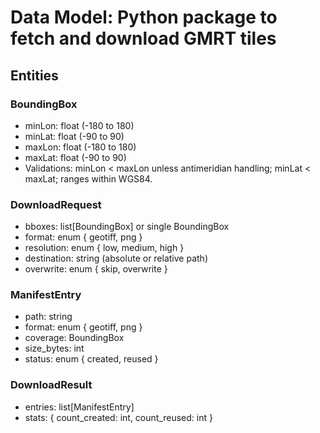 # Data Model: Python package to fetch and download GMRT tiles

## Entities

### BoundingBox
- minLon: float (-180 to 180)
- minLat: float (-90 to 90)
- maxLon: float (-180 to 180)
- maxLat: float (-90 to 90)
- Validations: minLon < maxLon unless antimeridian handling; minLat < maxLat; ranges within WGS84.

### DownloadRequest
- bboxes: list[BoundingBox] or single BoundingBox
- format: enum { geotiff, png }
- resolution: enum { low, medium, high }
- destination: string (absolute or relative path)
- overwrite: enum { skip, overwrite }

### ManifestEntry
- path: string
- format: enum { geotiff, png }
- coverage: BoundingBox
- size_bytes: int
- status: enum { created, reused }

### DownloadResult
- entries: list[ManifestEntry]
- stats: { count_created: int, count_reused: int }
